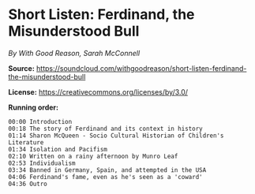 # Short Listen: Ferdinand, the Misunderstood Bull
*By With Good Reason, Sarah McConnell*

**Source:** https://soundcloud.com/withgoodreason/short-listen-ferdinand-the-misunderstood-bull

**License:** https://creativecommons.org/licenses/by/3.0/

**Running order:**
```
00:00 Introduction
00:18 The story of Ferdinand and its context in history
01:14 Sharon McQueen - Socio Cultural Historian of Children's Literature
01:34 Isolation and Pacifism
02:10 Written on a rainy afternoon by Munro Leaf
02:53 Individualism
03:34 Banned in Germany, Spain, and attempted in the USA
04:06 Ferdinand's fame, even as he's seen as a 'coward'
04:36 Outro
```
